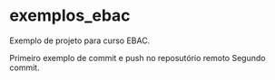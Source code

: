 # exemplos_ebac
Exemplo de projeto para curso EBAC.

Primeiro exemplo de commit e push no reposutório remoto
Segundo commit.
